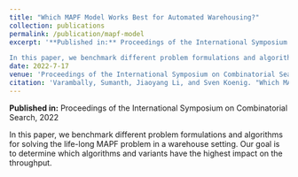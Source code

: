 ```yaml
---
title: "Which MAPF Model Works Best for Automated Warehousing?"
collection: publications
permalink: /publication/mapf-model
excerpt: '**Published in:** Proceedings of the International Symposium on Combinatorial Search, 2022.   

In this paper, we benchmark different problem formulations and algorithms for solving the life-long MAPF problem in a warehouse setting. Our goal is to determine which algorithms and variants have the highest impact on the throughput.'
date: 2022-7-17
venue: 'Proceedings of the International Symposium on Combinatorial Search'
citation: 'Varambally, Sumanth, Jiaoyang Li, and Sven Koenig. "Which MAPF Model Works Best for Automated Warehousing?." Proceedings of the International Symposium on Combinatorial Search. Vol. 15. No. 1. 2022.'
---
```

**Published in:** Proceedings of the International Symposium on Combinatorial Search, 2022

In this paper, we benchmark different problem formulations and algorithms for solving the life-long MAPF problem in a warehouse setting. Our goal is to determine which algorithms and variants have the highest impact on the throughput.

<!-- Recommended citation: Varambally, Sumanth, Jiaoyang Li, and Sven Koenig. "Which MAPF Model Works Best for Automated Warehousing?." Proceedings of the International Symposium on Combinatorial Search. Vol. 15. No. 1. 2022. -->